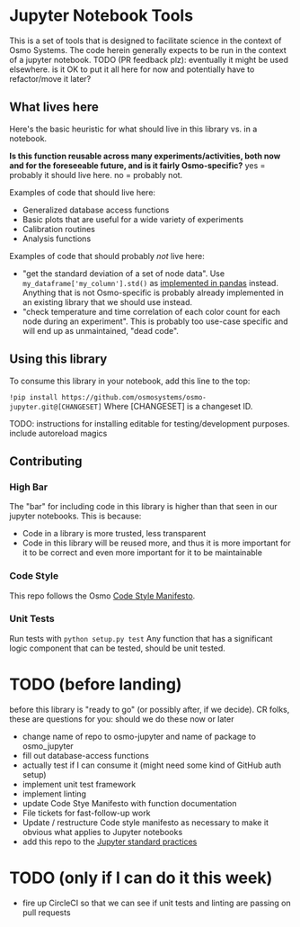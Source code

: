 # Jupyter Notebook Tools
This is a set of tools that is designed to facilitate science in the context of Osmo Systems.
The code herein generally expects to be run in the context of a jupyter notebook. TODO (PR feedback plz): eventually it might be used elsewhere. is it OK to put it all here for now and potentially have to refactor/move it later?

## What lives here

Here's the basic heuristic for what should live in this library vs. in a notebook.

**Is this function reusable across many experiments/activities, both now and for the foreseeable future, and is it fairly Osmo-specific?**
yes = probably it should live here. no = probably not.

Examples of code that should live here:

* Generalized database access functions
* Basic plots that are useful for a wide variety of experiments
* Calibration routines
* Analysis functions

Examples of code that should probably *not* live here:

* "get the standard deviation of a set of node data". Use `my_dataframe['my_column'].std()` as [implemented in pandas](https://pandas.pydata.org/pandas-docs/stable/generated/pandas.Series.std.html) instead. Anything that is not Osmo-specific is probably already implemented in an existing library that we should use instead.
* "check temperature and time correlation of each color count for each node during an experiment". This is probably too use-case specific and will end up as unmaintained, "dead code".

## Using this library

To consume this library in your notebook, add this line to the top:

`!pip install https://github.com/osmosystems/osmo-jupyter.git@[CHANGESET]`
Where [CHANGESET] is a changeset ID.

TODO: instructions for installing editable for testing/development purposes. include autoreload magics

## Contributing

### High Bar

The "bar" for including code in this library is higher than that seen in our jupyter notebooks. This is because:
* Code in a library is more trusted, less transparent
* Code in this library will be reused more, and thus it is more important for it to be correct and even more important for it to be maintainable

### Code Style

This repo follows the Osmo [Code Style Manifesto](https://docs.google.com/document/d/1W1Ipug8IACL4PfZAq5bQKlmfcJGmHGKNH95_FwJcjaI).

### Unit Tests

Run tests with `python setup.py test`
Any function that has a significant logic component that can be tested, should be unit tested.

# TODO  (before landing)
before this library is "ready to go" (or possibly after, if we decide). CR folks, these are questions for you: should we do these now or later
* change name of repo to osmo-jupyter and name of package to osmo_jupyter
* fill out database-access functions
* actually test if I can consume it (might need some kind of GitHub auth setup)
* implement unit test framework
* implement linting
* update Code Stye Manifesto with function documentation
* File tickets for fast-follow-up work
* Update / restructure Code style manifesto as necessary to make it obvious what applies to Jupyter notebooks
* add this repo to the [Jupyter standard practices](https://docs.google.com/document/d/1ri0LNyxWqtZ5g05T7o2pd_VQp3-ndKRVRT1TjiwnnZY/edit#)
# TODO (only if I can do it this week)
* fire up CircleCI so that we can see if unit tests and linting are passing on pull requests
